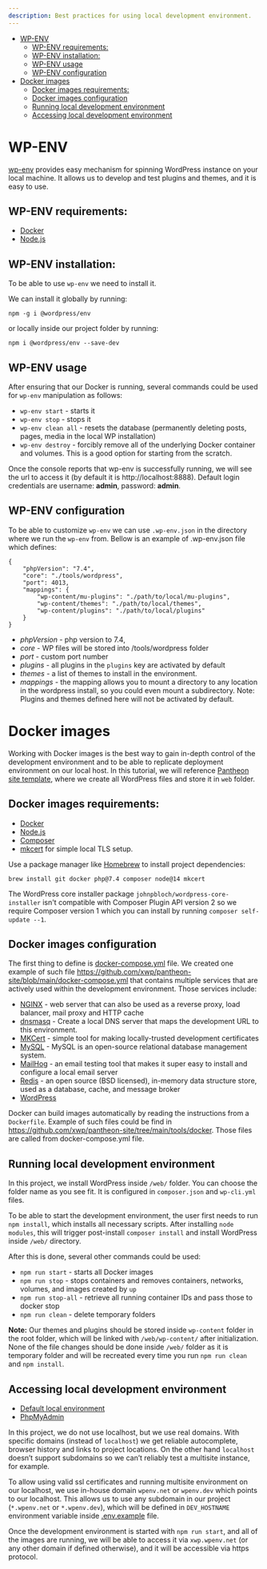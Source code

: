 ```yaml
---
description: Best practices for using local development environment.
---
```

- [WP-ENV](#wp-env)
  - [WP-ENV requirements:](#wp-env-requirements)
  - [WP-ENV installation:](#wp-env-installation)
  - [WP-ENV usage](#wp-env-usage)
  - [WP-ENV configuration](#wp-env-configuration)
- [Docker images](#docker-images)
  - [Docker images requirements:](#docker-images-requirements)
  - [Docker images configuration](#docker-images-configuration)
  - [Running local development environment](#running-local-development-environment)
  - [Accessing local development environment](#accessing-local-development-environment)
# WP-ENV

[wp-env](https://developer.wordpress.org/block-editor/reference-guides/packages/packages-env/) provides easy mechanism for spinning WordPress instance on your local machine. It allows us to develop and test plugins and themes, and it is easy to use.
## WP-ENV requirements:

- [Docker](https://www.docker.com)
- [Node.js](https://nodejs.org)
## WP-ENV installation:

To be able to use `wp-env` we need to install it.

We can install it globally by running:

```npm -g i @wordpress/env```

or locally inside our project folder by running:

```npm i @wordpress/env --save-dev```
## WP-ENV usage

After ensuring that our Docker is running, several commands could be used for `wp-env` manipulation as follows:

- `wp-env start` - starts it
- `wp-env stop` - stops it
- `wp-env clean all` - resets the database (permanently deleting posts, pages, media in the local WP installation)
- `wp-env destroy` - forcibly remove all of the underlying Docker container and volumes. This is a good option for starting from the scratch.

Once the console reports that wp-env is successfully running, we will see the url to access it (by default it is http://localhost:8888). Default login credentials are username: **admin**, password: **admin**.

## WP-ENV configuration

To be able to customize `wp-env` we can use `.wp-env.json` in the directory where we run the `wp-env` from.
Bellow is an example of .wp-env.json file which defines:

```
{
 	"phpVersion": "7.4",
  	"core": "./tools/wordpress",
	"port": 4013,
    "mappings": {
        "wp-content/mu-plugins": "./path/to/local/mu-plugins",
        "wp-content/themes": "./path/to/local/themes",
        "wp-content/plugins": "./path/to/local/plugins"
    }
}
```

- *phpVersion* - php version to 7.4,
- *core* - WP files will be stored into /tools/wordpress folder
- *port* - custom port number
- *plugins* - all plugins in the `plugins` key are activated by default
- *themes* - a list of themes to install in the environment.
- *mappings* - the mapping allows you to mount a directory to any location in the wordpress install, so you could even mount a subdirectory. Note: Plugins and themes defined here will not be activated by default.

# Docker images

Working with Docker images is the best way to gain in-depth control of the development environment and to be able to replicate deployment environment on our local host. In this tutorial, we will reference [Pantheon site template](https://github.com/xwp/pantheon-site), where we create all WordPress files and store it in `web` folder.

## Docker images requirements:

- [Docker](https://www.docker.com)
- [Node.js](https://nodejs.org)
- [Composer](https://getcomposer.org)
- [mkcert](https://github.com/FiloSottile/mkcert) for simple local TLS setup.

Use a package manager like  [Homebrew](https://brew.sh/) to install project dependencies:

```
brew install git docker php@7.4 composer node@14 mkcert
```
The WordPress core installer package  `johnpbloch/wordpress-core-installer`  isn't compatible with Composer Plugin API version 2 so we require Composer version 1 which you can install by running  `composer self-update --1`.

## Docker images configuration

The first thing to define is [docker-compose.yml](https://github.com/compose-spec/compose-spec/blob/master/spec.md) file. We created one example of such file https://github.com/xwp/pantheon-site/blob/main/docker-compose.yml that contains multiple services that are actively used within the development environment. Those services include:
- [NGINX](https://www.nginx.com/) - web server that can also be used as a reverse proxy, load balancer, mail proxy and HTTP cache
- [dnsmasq](https://thekelleys.org.uk/dnsmasq/doc.html) - Create a local DNS server that maps the development URL to this environment.
- [MKCert](https://github.com/FiloSottile/mkcert) - simple tool for making locally-trusted development certificates
- [MySQL](https://www.mysql.com/) - MySQL is an open-source relational database management system.
- [MailHog](https://github.com/mailhog/MailHog) - an email testing tool that makes it super easy to install and configure a local email server
- [Redis](https://redis.io/) - an open source (BSD licensed), in-memory data structure store, used as a database, cache, and message broker
- [WordPress](https://hub.docker.com/_/wordpress)

Docker can build images automatically by reading the instructions from a `Dockerfile`. Example of such files could be find in https://github.com/xwp/pantheon-site/tree/main/tools/docker. Those files are called from docker-compose.yml file.

## Running local development environment

In this project, we install WordPress inside `/web/` folder. You can choose the folder name as you see fit. It is configured in `composer.json` and `wp-cli.yml` files.

To be able to start the development environment, the user first needs to run `npm install`, which installs all necessary scripts. After installing `node modules`, this will trigger post-install `composer install` and install WordPress inside `/web/` directory.

After this is done, several other commands could be used:

- `npm run start` - starts all Docker images
- `npm run stop` - stops containers and removes containers, networks, volumes, and images created by `up`
- `npm run stop-all` - retrieve all running container IDs and pass those to docker stop
- `npm run clean` - delete temporary folders

**Note:** Our themes and plugins should be stored inside `wp-content` folder in the root folder, which will be linked with `/web/wp-content/` after initialization. None of the file changes should be done inside `/web/` folder as it is temporary folder and will be recreated every time you run `npm run clean` and `npm install`.

## Accessing local development environment

* [Default local environment](https://xwp.wpenv.net/)
* [PhpMyAdmin](https://mysql.xwp.wpenv.net/)

In this project, we do not use localhost, but we use real domains. With specific domains (instead of `localhost`) we get reliable autocomplete, browser history and links to project locations. On the other hand `localhost` doesn’t support subdomains so we can’t reliably test a multisite instance, for example.

To allow using valid ssl certificates and running multisite environment on our localhost, we use in-house domain `wpenv.net` or `wpenv.dev` which points to our localhost. This allows us to use any subdomain in our project (`*.wpenv.net` or `*.wpenv.dev`), which will be defined in `DEV_HOSTNAME` environment variable inside [.env.example](https://github.com/xwp/pantheon-site/blob/main/.env.example) file.

Once the development environment is started with `npm run start`, and all of the images are running, we will be able to access it via `xwp.wpenv.net` (or any other domain if defined otherwise), and it will be accessible via https protocol.
